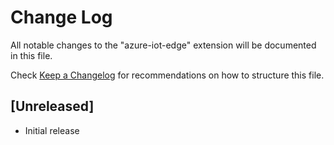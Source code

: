 # Change Log
All notable changes to the "azure-iot-edge" extension will be documented in this file.

Check [Keep a Changelog](http://keepachangelog.com/) for recommendations on how to structure this file.

## [Unreleased]
- Initial release